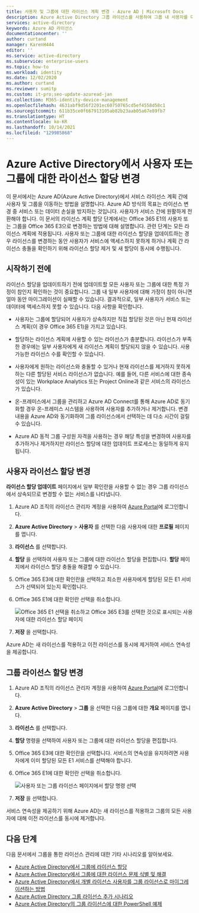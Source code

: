 ```yaml
---
title: 사용자 및 그룹에 대한 라이선스 계획 변경 - Azure AD | Microsoft Docs
description: Azure Active Directory 그룹 라이선스를 사용하여 그룹 내 사용자를 다른 서비스 계획으로 마이그레이션하는 방법
services: active-directory
keywords: Azure AD 라이선스
documentationcenter: ''
author: curtand
manager: KarenH444
editor: ''
ms.service: active-directory
ms.subservice: enterprise-users
ms.topic: how-to
ms.workload: identity
ms.date: 12/02/2020
ms.author: curtand
ms.reviewer: sumitp
ms.custom: it-pro;seo-update-azuread-jan
ms.collection: M365-identity-device-management
ms.openlocfilehash: 4631abf9d56f2201ec60750765cd5ef4558d58c1
ms.sourcegitcommit: 611b35ce0f667913105ab82b23aab05a67e89fb7
ms.translationtype: HT
ms.contentlocale: ko-KR
ms.lasthandoff: 10/14/2021
ms.locfileid: "129985868"
---
```

# <a name="change-license-assignments-for-a-user-or-group-in-azure-active-directory"></a>Azure Active Directory에서 사용자 또는 그룹에 대한 라이선스 할당 변경

이 문서에서는 Azure AD(Azure Active Directory)에서 서비스 라이선스 계획 간에 사용자 및 그룹을 이동하는 방법을 설명합니다. Azure AD 방식의 목표는 라이선스 변경 중 서비스 또는 데이터 손실을 방지하는 것입니다. 사용자가 서비스 간에 원활하게 전환해야 합니다. 이 문서의 라이선스 계획 할당 단계에서는 Office 365 E1의 사용자 또는 그룹을 Office 365 E3으로 변경하는 방법에 대해 설명합니다. 관련 단계는 모든 라이선스 계획에 적용됩니다. 사용자 또는 그룹에 대한 라이선스 할당을 업데이트하는 경우 라이선스를 변경하는 동안 사용자가 서비스에 액세스하지 못하게 하거나 계획 간 라이선스 충돌을 확인하기 위해 라이선스 할당 제거 및 새 할당이 동시에 수행됩니다.

## <a name="before-you-begin"></a>시작하기 전에

라이선스 할당을 업데이트하기 전에 업데이트할 모든 사용자 또는 그룹에 대한 특정 가정이 참인지 확인하는 것이 중요합니다. 그룹 내 일부 사용자에 대해 가정이 참이 아니면 얼마 동안 마이그레이션이 실패할 수 있습니다. 결과적으로, 일부 사용자가 서비스 또는 데이터에 액세스하지 못할 수 있습니다. 다음 사항을 확인합니다.

- 사용자는 그룹에 할당되어 사용자가 상속하지만 직접 할당된 것은 아닌 현재 라이선스 계획(이 경우 Office 365 E1)을 가지고 있습니다.

- 할당하는 라이선스 계획에 사용할 수 있는 라이선스가 충분합니다. 라이선스가 부족한 경우에는 일부 사용자에게 새 라이선스 계획이 할당되지 않을 수 있습니다. 사용 가능한 라이선스 수를 확인할 수 있습니다.

- 사용자에게 원하는 라이선스와 충돌할 수 있거나 현재 라이선스를 제거하지 못하게 하는 다른 할당된 서비스 라이선스가 없습니다. 예를 들어, 다른 서비스에 대한 종속성이 있는 Workplace Analytics 또는 Project Online과 같은 서비스의 라이선스가 있습니다.

- 온-프레미스에서 그룹을 관리하고 Azure AD Connect를 통해 Azure AD로 동기화할 경우 온-프레미스 시스템을 사용하여 사용자를 추가하거나 제거합니다. 변경 내용을 Azure AD와 동기화하여 그룹 라이선스에서 선택하는 데 다소 시간이 걸릴 수 있습니다.

- Azure AD 동적 그룹 구성원 자격을 사용하는 경우 해당 특성을 변경하여 사용자를 추가하거나 제거하지만 라이선스 할당에 대한 업데이트 프로세스는 동일하게 유지됩니다.

## <a name="change-user-license-assignments"></a>사용자 라이선스 할당 변경

**라이선스 할당 업데이트** 페이지에서 일부 확인란을 사용할 수 없는 경우 그룹 라이선스에서 상속되므로 변경할 수 없는 서비스를 나타냅니다.

1. Azure AD 조직의 라이선스 관리자 계정을 사용하여 [Azure Portal](https://portal.azure.com/)에 로그인합니다.
1. **Azure Active Directory** > **사용자** 를 선택한 다음 사용자에 대한 **프로필** 페이지를 엽니다.
1. **라이선스** 를 선택합니다.
1. **할당** 을 선택하여 사용자 또는 그룹에 대한 라이선스 할당을 편집합니다. **할당** 페이지에서 라이선스 할당 충돌을 해결할 수 있습니다.
1. Office 365 E3에 대한 확인란을 선택하고 최소한 사용자에게 할당된 모든 E1 서비스가 선택되어 있는지 확인합니다.
1. Office 365 E1에 대한 확인란 선택을 취소합니다.

    ![Office 365 E1 선택을 취소하고 Office 365 E3를 선택한 것으로 표시되는 사용자에 대한 라이선스 할당 페이지](./media/licensing-groups-change-licenses/update-user-license-assignments.png)

1. **저장** 을 선택합니다.

Azure AD는 새 라이선스를 적용하고 이전 라이선스를 동시에 제거하여 서비스 연속성을 제공합니다.

## <a name="change-group-license-assignments"></a>그룹 라이선스 할당 변경

1. Azure AD 조직의 라이선스 관리자 계정을 사용하여 [Azure Portal](https://portal.azure.com/)에 로그인합니다.
1. **Azure Active Directory** > **그룹** 을 선택한 다음 그룹에 대한 **개요** 페이지를 엽니다.
1. **라이선스** 를 선택합니다.
1. **할당** 명령을 선택하여 사용자 또는 그룹에 대한 라이선스 할당을 편집합니다.
1. Office 365 E3에 대한 확인란을 선택합니다. 서비스의 연속성을 유지하려면 사용자에게 이미 할당된 모든 E1 서비스를 선택해야 합니다.
1. Office 365 E1에 대한 확인란 선택을 취소합니다.

    ![사용자 또는 그룹 라이선스 페이지에서 할당 명령 선택](./media/licensing-groups-change-licenses/update-group-license-assignments.png)

1. **저장** 을 선택합니다.

서비스 연속성을 제공하기 위해 Azure AD는 새 라이선스를 적용하고 그룹의 모든 사용자에 대해 이전 라이선스를 동시에 제거합니다.

## <a name="next-steps"></a>다음 단계

다음 문서에서 그룹을 통한 라이선스 관리에 대한 기타 시나리오를 알아보세요.

- [Azure Active Directory에서 그룹에 라이선스 할당](licensing-groups-assign.md)
- [Azure Active Directory에서 그룹에 대한 라이선스 문제 식별 및 해결](licensing-groups-resolve-problems.md)
- [Azure Active Directory에서 개별 라이선스 사용자를 그룹 라이선스로 마이그레이션하는 방법](licensing-groups-migrate-users.md)
- [Azure Active Directory 그룹 라이선스 추가 시나리오](licensing-group-advanced.md)
- [Azure Active Directory의 그룹 라이선스에 대한 PowerShell 예제](licensing-ps-examples.md)
